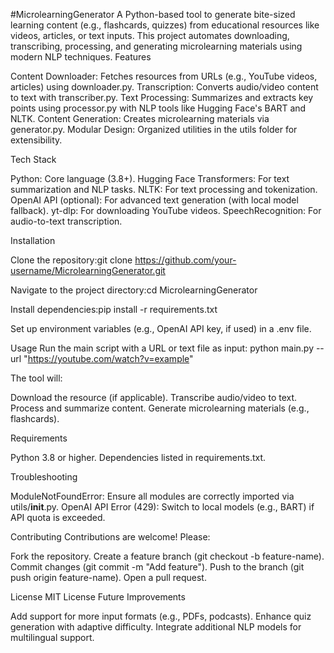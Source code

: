 #MicrolearningGenerator
A Python-based tool to generate bite-sized learning content (e.g., flashcards, quizzes) from educational resources like videos, articles, or text inputs. This project automates downloading, transcribing, processing, and generating microlearning materials using modern NLP techniques.
Features

Content Downloader: Fetches resources from URLs (e.g., YouTube videos, articles) using downloader.py.
Transcription: Converts audio/video content to text with transcriber.py.
Text Processing: Summarizes and extracts key points using processor.py with NLP tools like Hugging Face's BART and NLTK.
Content Generation: Creates microlearning materials via generator.py.
Modular Design: Organized utilities in the utils folder for extensibility.

Tech Stack

Python: Core language (3.8+).
Hugging Face Transformers: For text summarization and NLP tasks.
NLTK: For text processing and tokenization.
OpenAI API (optional): For advanced text generation (with local model fallback).
yt-dlp: For downloading YouTube videos.
SpeechRecognition: For audio-to-text transcription.

Installation

Clone the repository:git clone https://github.com/your-username/MicrolearningGenerator.git


Navigate to the project directory:cd MicrolearningGenerator


Install dependencies:pip install -r requirements.txt


Set up environment variables (e.g., OpenAI API key, if used) in a .env file.

Usage
Run the main script with a URL or text file as input:
python main.py --url "https://youtube.com/watch?v=example"

The tool will:

Download the resource (if applicable).
Transcribe audio/video to text.
Process and summarize content.
Generate microlearning materials (e.g., flashcards).

Requirements

Python 3.8 or higher.
Dependencies listed in requirements.txt.

Troubleshooting

ModuleNotFoundError: Ensure all modules are correctly imported via utils/__init__.py.
OpenAI API Error (429): Switch to local models (e.g., BART) if API quota is exceeded.

Contributing
Contributions are welcome! Please:

Fork the repository.
Create a feature branch (git checkout -b feature-name).
Commit changes (git commit -m "Add feature").
Push to the branch (git push origin feature-name).
Open a pull request.

License
MIT License
Future Improvements

Add support for more input formats (e.g., PDFs, podcasts).
Enhance quiz generation with adaptive difficulty.
Integrate additional NLP models for multilingual support.
